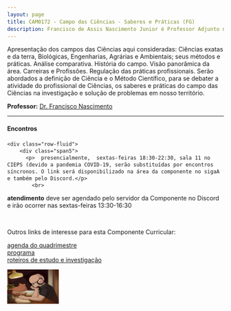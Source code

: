 ```yaml
---
layout: page
title: CAM0172 - Campo das Ciências - Saberes e Práticas (FG)
description: Francisco de Assis Nascimento Junior é Professor Adjunto no Campus Sosígenes Costa da Universidade Federal do Sul da Bahia, em Porto Seguro (BA); onde atua na formação de professores e pesquisa as relações entre identidade de gênero/relações étnico-raciais no Ensino de Ciências através das Histórias em Quadrinhos de Super-Heróis
---
```


Apresentação dos campos das Ciências aqui consideradas: Ciências exatas e da terra, Biológicas, Engenharias, Agrárias e Ambientais; seus métodos e práticas. Análise comparativa. História do campo. Visão panorâmica da área. Carreiras e Profissões. Regulação das práticas profissionais. Serão abordados a definição de Ciência e o Método Científico, para se debater a atividade do profissional de Ciências, os saberes e práticas do campo das Ciências na investigação e solução de problemas em nosso território.



**Professor:** [Dr. Francisco Nascimento](https://itxesco.github.io/pages/about.html)

---

<div class="container">
<h4><a name="contact"></a>Encontros</h4>

    <div class="row-fluid">
        <div class="span5">
          <p>  presencialmente,  sextas-feiras 18:30-22:30, sala 11 no CIEPS (devido a pandemia COVID-19, serão substituídas por encontros síncronos. O link será disponibilizado na área da componente no sigaA e também pelo Discord.</p>
            <br>
<p> <b>atendimento</b>
deve ser agendado pelo servidor da Componente no Discord e irão ocorrer nas sextas-feiras 13:30-16:30 </p>
<br/>

Outros links de interesse para esta Componente Curricular:  <br/>

  <a href="agenda.html">agenda do quadrimestre</a><br/>
  <a href="programa.html">programa</a><br/>
  <a href="roteiros.html">roteiros de estudo e investigação</a><br/>
</div>
            <div class="span2">
                     <a href="https://youtu.be/5qap5aO4i9A" target="_blank">
                       <img src="/assets/figuras/perfil_lo_fi.jpeg" alt="estudar ouvindo lofi hip hop é relaxante e auxilia sua concentração." width=120 height=80 title="Prof. Dr. Francisco Nascimento" alt="Francisco de Assis Nascimento Junior">
                     </a>
                   </div>
          </div>
</div>
